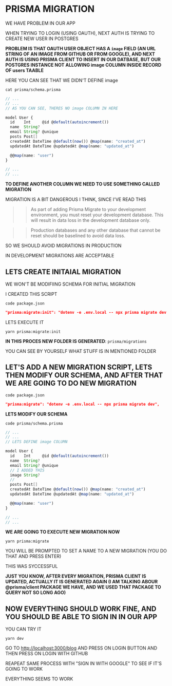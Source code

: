 # PRISMA MIGRATION

WE HAVE PROBLEM IN OUR APP

WHEN TRYING TO LOGIN (USING OAUTH), NEXT AUTH IS TRYING TO CREATE NEW USER IN POSTGRES

**PROBLEM IS THAT OAUTH USER OBJECT HAS A `image` FIELD (AN URL STRING OF AN IMAGE FROM GITHUB OR FROM GOOGLE), AND NEXT AUTH IS USING PRISMA CLIENT TO INSERT IN OUR DATBASE, BUT OUR POSTGRES INSTANCE NOT ALLOWING image COLUMN INSIDE RECORD OF users TAABLE**

HERE YOU CAN SEE THAT WE DIDN'T DEFINE image

```
cat prisma/schema.prisma
```

```ts
// ...
// ...
// AS YOU CAN SEE, THERES NO image COLUMN IN HERE

model User {
  id    Int     @id @default(autoincrement())
  name  String?
  email String? @unique
  posts Post[]
  createdAt DateTime @default(now()) @map(name: "created_at")
  updatedAt DateTime @updatedAt @map(name: "updated_at")

  @@map(name: "user")
}

// ...
// ...
```

**TO DEFINE ANOTHER COLUMN WE NEED TO USE SOMETHING CALLED MIGRATION**

MIGRATION IS A BIT DANGEROUS I THINK, SINCE I'VE READ THIS

>> As part of adding Prisma Migrate to your development environment, you must reset your development database. This will result in data loss in the development database only.

>> Production databases and any other database that cannot be reset should be baselined to avoid data loss.

SO WE SHOULD AVOID MIGRATIONS IN PRODUCTION

IN DEVELOPMENT MIGRATIONS ARE ACCEPTABLE

## LETS CREATE INITAIAL MIGRATION

WE WON'T BE MODIFIING SCHEMA FOR INITIAL MIGRATION

I CREATED THIS SCRIPT

```
code package.json
```

```json
"prisma:migrate:init": "dotenv -e .env.local -- npx prisma migrate dev --name init",
```

LETS EXECUTE IT

```
yarn prisma:migrate:init
```

**IN THIS PROCES NEW FOLDER IS GENERATED**: `prisma/migrations`

YOU CAN SEE BY YOURSELF WHAT STUFF IS IN MENTIONED FOLDER

## LET'S ADD A NEW MIGRATION SCRIPT, LETS THEN MODIFY OUR SCHEMA, AND AFTER THAT WE ARE GOING TO DO NEW MIGRATION

```
code package.json
```

```json
"prisma:migrate": "dotenv -e .env.local -- npx prisma migrate dev",
```

**LETS MODIFY OUR SCHEMA**

```
code prisma/schema.prisma
```

```ts
// ...
// ...
// LETS DEFINE image COLUMN

model User {
  id    Int     @id @default(autoincrement())
  name  String?
  email String? @unique
  // I ADDED THIS
  image String?
  // 
  posts Post[]
  createdAt DateTime @default(now()) @map(name: "created_at")
  updatedAt DateTime @updatedAt @map(name: "updated_at")

  @@map(name: "user")
}

// ...
// ...
```

**WE ARE GOING TO EXECUTE NEW MIGRATION NOW**

```
yarn prisma:migrate
```

YOU WILL BE PROMPTED TO SET A NAME TO A NEW MIGRATION (YOU DO THAT AND PRESS ENTER)

THIS WAS SYCCESSFUL

**JUST YOU KNOW, AFTER EVERY MIGRATION, PRISMA CLIENT IS UPDATED, ACTUALLY IT IS GENERATED AGAIN (I AM TALKING ABOUR @prisma/client PACKAGE WE HAVE, AND WE USED THAT PACKAGE TO QUERY NOT SO LONG AGO)**

## NOW EVERYTHING SHOULD WORK FINE, AND YOU SHOULD BE ABLE TO SIGN IN IN OUR APP

YOU CAN TRY IT

```
yarn dev
```

GO TO <http://localhost:3000/blog> AND PRESS ON LOGIN BUTTON AND THEN PRESS ON LOGIN WITH GITHUB

REAPEAT SAME PROCESS WITH "SIGN IN WITH GOOGLE" TO SEE IF IT'S GOING TO WORK

EVERYTHING SEEMS TO WORK